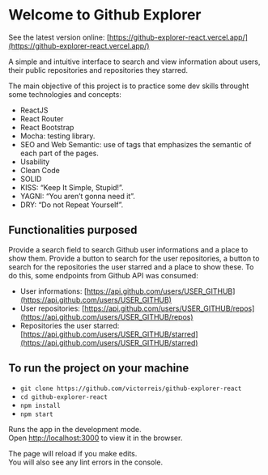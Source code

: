 # Welcome to Github Explorer

See the latest version online: [https://github-explorer-react.vercel.app/](https://github-explorer-react.vercel.app/)

A simple and intuitive interface to search and view information
about users, their public repositories and repositories they
starred.

The main objective of this project is to practice some dev
skills throught some technologies and concepts:

- ReactJS
- React Router
- React Bootstrap
- Mocha: testing library.
- SEO and Web Semantic: use of tags that emphasizes the semantic of each part of the pages.
- Usability
- Clean Code
- SOLID
- KISS: “Keep It Simple, Stupid!”.
- YAGNI: “You aren’t gonna need it”.
- DRY: “Do not Repeat Yourself”.

## Functionalities purposed

Provide a search field to search Github user informations and a
place to show them. Provide a button to search for the user
repositories, a button to search for the repositories the user
starred and a place to show these. To do this, some endpoints
from Github API was consumed:

- User informations: [https://api.github.com/users/USER_GITHUB](https://api.github.com/users/USER_GITHUB)
- User repositories: [https://api.github.com/users/USER_GITHUB/repos](https://api.github.com/users/USER_GITHUB/repos)
- Repositories the user starred: [https://api.github.com/users/USER_GITHUB/starred](https://api.github.com/users/USER_GITHUB/starred)

## To run the project on your machine

- `git clone https://github.com/victorreis/github-explorer-react`
- `cd github-explorer-react`
- `npm install`
- `npm start`

Runs the app in the development mode.\
Open [http://localhost:3000](http://localhost:3000) to view it in the browser.

The page will reload if you make edits.\
You will also see any lint errors in the console.
